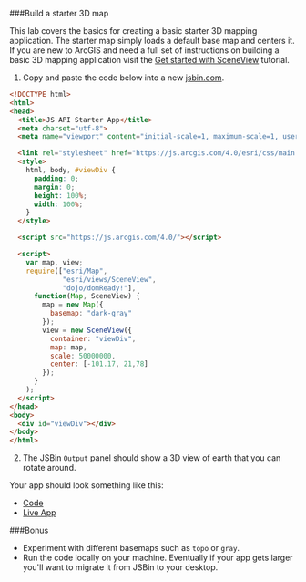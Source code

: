 ###Build a starter 3D map

This lab covers the basics for creating a basic starter 3D mapping application.
The starter map simply loads a default base map and centers it.
If you are new to ArcGIS and need a full set of instructions on building a basic 3D mapping application
visit the [Get started with SceneView](https://developers.arcgis.com/javascript/beta/sample-code/get-started-sceneview/index.html) tutorial.

1. Copy and paste the code below into a new [jsbin.com](http://jsbin.com).

  ```html 
  <!DOCTYPE html>
  <html>
  <head>
    <title>JS API Starter App</title>
    <meta charset="utf-8">
    <meta name="viewport" content="initial-scale=1, maximum-scale=1, user-scalable=no">

    <link rel="stylesheet" href="https://js.arcgis.com/4.0/esri/css/main.css">
    <style>
      html, body, #viewDiv {
        padding: 0;
        margin: 0;
        height: 100%;
        width: 100%;
      }
    </style>

    <script src="https://js.arcgis.com/4.0/"></script>

    <script>
      var map, view;
      require(["esri/Map",
               "esri/views/SceneView",
               "dojo/domReady!"], 
        function(Map, SceneView) {
          map = new Map({
            basemap: "dark-gray"
          });
          view = new SceneView({
            container: "viewDiv",  
            map: map,  
            scale: 50000000,  
            center: [-101.17, 21,78] 
          });
        }
      );
    </script>
  </head>
  <body>
    <div id="viewDiv"></div>
  </body>
  </html>
  ```

2. The JSBin `Output` panel should show a 3D view of earth that you can rotate around.

Your app should look something like this:

 * [Code](src/starter_map_3d_jsapi.html)
 * [Live App](https://esri.github.io/geodev-hackerlabs/develop/jsapi/src/starter_map_3d_jsapi.html)

###Bonus

* Experiment with different basemaps such as `topo` or `gray`.
* Run the code locally on your machine. Eventually if your app gets larger you'll want to migrate it from JSBin to your desktop.
